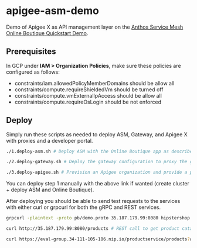 # apigee-asm-demo
Demo of Apigee X as API management layer on the [Anthos Service Mesh Online Boutique Quickstart Demo](https://cloud.google.com/service-mesh/docs/unified-install/quickstart-asm).

## Prerequisites
In GCP under **IAM > Organization Policies**, make sure these policies are configured as follows:

* constraints/iam.allowedPolicyMemberDomains should be allow all
* constraints/compute.requireShieldedVm should be turned off
* constraints/compute.vmExternalIpAccess should be allow all
* constraints/compute.requireOsLogin should be not enforced

## Deploy
Simply run these scripts as needed to deploy ASM, Gateway, and Apigee X with proxies and a developer portal.

```bash
./1.deploy-asm.sh # Deploy ASM with the Online Boutique app as described here: https://cloud.google.com/service-mesh/docs/unified-install/quickstart-asm

./2.deploy-gateway.sh # Deploy the gateway configuration to proxy the gRPC services as both gRPC and REST for public consumers

./3.deploy-apigee.sh # Provision an Apigee organization and provide a proxy and developer portal for external developers to access the ProductCatalog service.

```

You can deploy step 1 manually with the above link if wanted (create cluster + deploy ASM and Online Boutique).

After deploying you should be able to send test requests to the services with either curl or grpcurl for both the gRPC and REST services.

```bash
grpcurl -plaintext -proto pb/demo.proto 35.187.179.99:8080 hipstershop.ProductCatalogService/ListProducts # gRPC call to get product catalog data

curl http://35.187.179.99:8080/products # REST call to get product catalog data

curl https://eval-group.34-111-105-186.nip.io/productservice/products?apikey=aafddfsfdss2kjj3k2jl3jkl2jl323 # REST API secured with an API key in Apigee

```